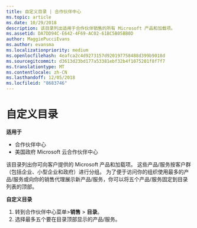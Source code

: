 ```yaml
---
title: 自定义目录 | 合作伙伴中心
ms.topic: article
ms.date: 10/29/2018
description: 该目录列出适用于合作伙伴销售的所有 Microsoft 产品和加载项。
ms.assetid: DA7DD94C-E642-4F69-AC02-61BC5B05BB0D
author: MaggiePucciEvans
ms.author: evansma
ms.localizationpriority: medium
ms.openlocfilehash: 4eafca2c4d9273157d920197758488d399b9018d
ms.sourcegitcommit: d3613d23bd177a53381ebf32b4f1075201f8f7f7
ms.translationtype: MT
ms.contentlocale: zh-CN
ms.lasthandoff: 12/05/2018
ms.locfileid: "8683746"
---
```

# <a name="customize-the-catalog"></a>自定义目录

**适用于**

-  合作伙伴中心
-  美国政府 Microsoft 云合作伙伴中心


该目录列出你可向客户提供的 Microsoft 产品和加载项。 这些产品/服务按客户群（包括企业、小型企业和政府）进行分组。 为了便于访问你的组织使用最多的产品/服务或向你的销售代理展示新产品/服务，你可以将五个产品/服务固定到目录列表的顶部。

**自定义目录**

1.  转到合作伙伴中心菜单&gt;**销售** &gt; **目录**。
2.  选择最多五个要在目录顶部显示的产品/服务。

 

 



